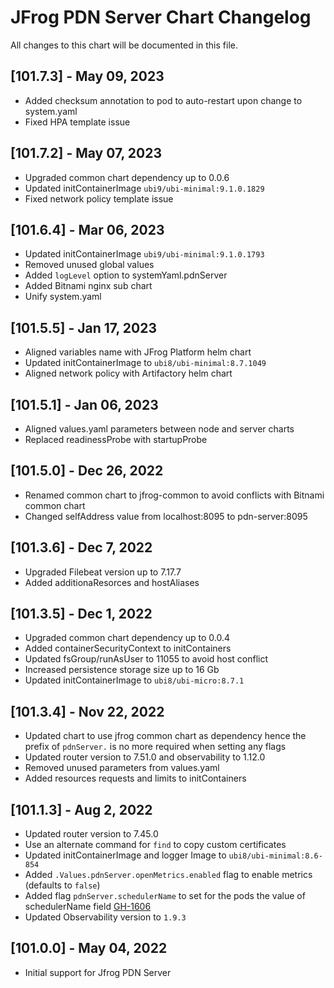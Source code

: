 # JFrog PDN Server Chart Changelog
All changes to this chart will be documented in this file.

## [101.7.3] - May 09, 2023
* Added checksum annotation to pod to auto-restart upon change to system.yaml
* Fixed HPA template issue

## [101.7.2] - May 07, 2023
* Upgraded common chart dependency up to 0.0.6
* Updated initContainerImage `ubi9/ubi-minimal:9.1.0.1829`
* Fixed network policy template issue

## [101.6.4] - Mar 06, 2023
* Updated initContainerImage `ubi9/ubi-minimal:9.1.0.1793`
* Removed unused global values
* Added `logLevel` option to systemYaml.pdnServer
* Added Bitnami nginx sub chart
* Unify system.yaml

## [101.5.5] - Jan 17, 2023
* Aligned variables name with JFrog Platform helm chart
* Updated initContainerImage to `ubi8/ubi-minimal:8.7.1049`
* Aligned network policy with Artifactory helm chart

## [101.5.1] - Jan 06, 2023
* Aligned values.yaml parameters between node and server charts
* Replaced readinessProbe with startupProbe

## [101.5.0] - Dec 26, 2022
* Renamed common chart to jfrog-common to avoid conflicts with Bitnami common chart
* Changed selfAddress value from localhost:8095 to pdn-server:8095

## [101.3.6] - Dec 7, 2022
* Upgraded Filebeat version up to 7.17.7
* Added additionaResorces and hostAliases

## [101.3.5] - Dec 1, 2022
* Upgraded common chart dependency up to 0.0.4
* Added containerSecurityContext to initContainers
* Updated fsGroup/runAsUser to 11055 to avoid host conflict
* Increased persistence storage size up to 16 Gb
* Updated initContainerImage to `ubi8/ubi-micro:8.7.1`

## [101.3.4] - Nov 22, 2022
* Updated chart to use jfrog common chart as dependency hence the prefix of `pdnServer.` is no more required when setting any flags
* Updated router version to 7.51.0 and observability to 1.12.0
* Removed unused parameters from values.yaml
* Added resources requests and limits to initContainers

## [101.1.3] - Aug 2, 2022
* Updated router version to 7.45.0
* Use an alternate command for `find` to copy custom certificates
* Updated initContainerImage and logger Image to `ubi8/ubi-minimal:8.6-854`
* Added `.Values.pdnServer.openMetrics.enabled` flag to enable metrics (defaults to `false`)
* Added flag `pdnServer.schedulerName` to set for the pods the value of schedulerName field [GH-1606](https://github.com/jfrog/charts/issues/1606)
* Updated Observability version to `1.9.3`

## [101.0.0] - May 04, 2022
* Initial support for Jfrog PDN Server
